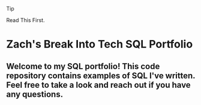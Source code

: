 > [!TIP]
> Read This First.


# **Zach's Break Into Tech SQL Portfolio**

## **Welcome to my SQL portfolio! This code repository contains examples of SQL I've written. Feel free to take a look and reach out if you have any questions.**
